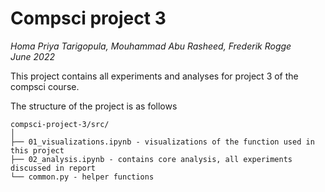 # Compsci project 3
*Homa Priya Tarigopula, Mouhammad Abu Rasheed, Frederik Rogge*  
*June 2022*

This project contains all experiments and analyses for project 3 of the compsci course.

The structure of the project is as follows

```
compsci-project-3/src/
│
├── 01_visualizations.ipynb - visualizations of the function used in this project 
├── 02_analysis.ipynb - contains core analysis, all experiments discussed in report 
└── common.py - helper functions
```
